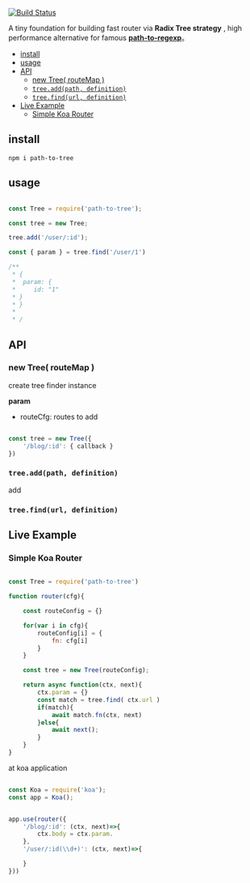 
[![Build Status](https://travis-ci.org/leeluolee/path-to-tree.svg?branch=master)](https://travis-ci.org/leeluolee/path-to-tree)

A tiny foundation for building  fast router via  __Radix Tree strategy__ , high performance alternative for famous [__path-to-regexp__](https://github.com/pillarjs/path-to-regexp)。

- [install](#install)
- [usage](#usage)
- [API](#api)
  - [new Tree( routeMap )](#new-tree-routemap)
  - [`tree.add(path, definition)`](#treeaddpath-definition)
  - [`tree.find(url, definition)`](#treefindurl-definition)
- [Live Example](#live-example)
  - [Simple Koa Router](#simple-koa-router)





## install

```shell
npm i path-to-tree
```

## usage


```js

const Tree = require('path-to-tree');

const tree = new Tree;

tree.add('/user/:id');

const { param } = tree.find('/user/1')

/**
 * {
 *  param: {
 *     id: "1" 
 * } 
 * }
 * 
 * /

```


## API



### new Tree( routeMap )

create tree finder instance

__param__

- routeCfg: routes to add


```js

const tree = new Tree({
    '/blog/:id': { callback }
})

```



### `tree.add(path, definition)`

add 



### `tree.find(url, definition)`


## Live Example


### Simple Koa Router


```js

const Tree = require('path-to-tree')

function router(cfg){

    const routeConfig = {}

    for(var i in cfg){
        routeConfig[i] = {
            fn: cfg[i]
        }
    }

    const tree = new Tree(routeConfig);

    return async function(ctx, next){
        ctx.param = {}
        const match = tree.find( ctx.url ) 
        if(match){
            await match.fn(ctx, next)
        }else{
            await next();
        }
    }
}

```


at koa application

```js

const Koa = require('koa');
const app = Koa();


app.use(router({
    '/blog/:id': (ctx, next)=>{
        ctx.body = ctx.param.
    },
    '/user/:id(\\d+)': (ctx, next)=>{

    }
}))


```
